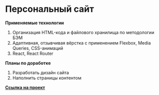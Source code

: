 # Персональный сайт

**Применяемые технологии**
1. Организация HTML-кода и файлового хранилища по методологии БЭМ
2. Адаптивная, отзывчивая вёрстка с применением Flexbox, Media Queries, CSS-анимаций
3. React, React Router

**Планы по доработке**
1. Разработать дизайн сайта
2. Наполнить страницы контентом

**[Ссылка на проект](https://konstantinovmax.github.io/knstntnv)**